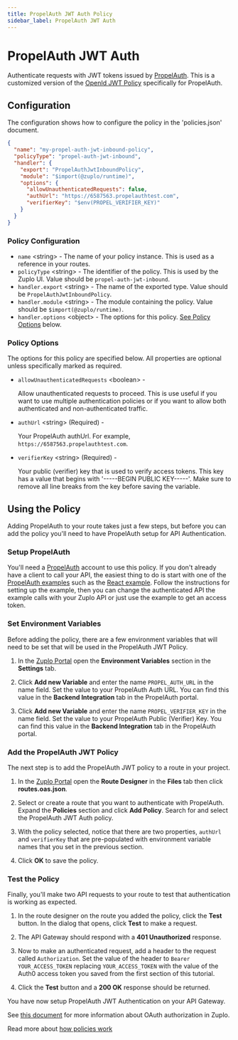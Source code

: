 ```yaml
---
title: PropelAuth JWT Auth Policy
sidebar_label: PropelAuth JWT Auth
---
```


<!-- WARNING: This document is generated. DO NOT EDIT BY HAND -->

# PropelAuth JWT Auth






<!-- start: intro.md -->
Authenticate requests with JWT tokens issued by [PropelAuth](https://propelauth.com). This is a customized version of the [OpenId JWT Policy](https://zuplo.com/docs/policies/open-id-jwt-auth-inbound) specifically for PropelAuth.

<!-- end: intro.md -->

<PolicyStatus isBeta={false} isPaidAddOn={false} />



## Configuration 

The configuration shows how to configure the policy in the 'policies.json' document.

```json title="config/policies.json"
{
  "name": "my-propel-auth-jwt-inbound-policy",
  "policyType": "propel-auth-jwt-inbound",
  "handler": {
    "export": "PropelAuthJwtInboundPolicy",
    "module": "$import(@zuplo/runtime)",
    "options": {
      "allowUnauthenticatedRequests": false,
      "authUrl": "https://6587563.propelauthtest.com",
      "verifierKey": "$env(PROPEL_VERIFIER_KEY)"
    }
  }
}
```

<div className="policy-options">
<div><h3 class="anchor anchorWithStickyNavbar_node_modules-@docusaurus-theme-classic-lib-theme-Heading-styles-module" id="policy-configuration">Policy Configuration<a href="#policy-configuration" class="hash-link" aria-label="Direct link to Policy Configuration" title="Direct link to Policy Configuration">​</a></h3><ul><li><code>name</code> <span class="type-option">&lt;string&gt;</span> - The name of your policy instance. This is used as a reference in your routes.</li><li><code>policyType</code> <span class="type-option">&lt;string&gt;</span> - The identifier of the policy. This is used by the Zuplo UI. Value should be <code>propel-auth-jwt-inbound</code>.</li><li><code>handler.export</code> <span class="type-option">&lt;string&gt;</span> - The name of the exported type. Value should be <code>PropelAuthJwtInboundPolicy</code>.</li><li><code>handler.module</code> <span class="type-option">&lt;string&gt;</span> - The module containing the policy. Value should be <code>$import(@zuplo/runtime)</code>.</li><li><code>handler.options</code> <span class="type-option">&lt;object&gt;</span> - The options for this policy. <a href="#policy-options">See Policy Options</a> below.</li></ul><h3 class="anchor anchorWithStickyNavbar_node_modules-@docusaurus-theme-classic-lib-theme-Heading-styles-module" id="policy-options">Policy Options<a href="#policy-options" class="hash-link" aria-label="Direct link to Policy Options" title="Direct link to Policy Options">​</a></h3><p>The options for this policy are specified below. All properties are optional unless specifically marked as required.</p><ul><li><code>allowUnauthenticatedRequests</code><span class="type-option"> &lt;boolean&gt;</span> - <div><p>Allow unauthenticated requests to proceed. This is use useful if you want to use multiple authentication policies or if you want to allow both authenticated and non-authenticated traffic.</p></div></li><li><code>authUrl</code><span class="type-option"> &lt;string&gt;</span><span class="required-option"> (Required)</span> - <div><p>Your PropelAuth authUrl. For example, <code>https://6587563.propelauthtest.com</code>.</p></div></li><li><code>verifierKey</code><span class="type-option"> &lt;string&gt;</span><span class="required-option"> (Required)</span> - <div><p>Your public (verifier) key that is used to verify access tokens. This key has a value that begins with '-----BEGIN PUBLIC KEY-----'. Make sure to remove all line breaks from the key before saving the variable.</p></div></li></ul></div>
</div>

## Using the Policy
<!-- start: doc.md -->
Adding PropelAuth to your route takes just a few steps, but before you can add
the policy you'll need to have PropelAuth setup for API Authentication.

### Setup PropelAuth

You'll need a [PropelAuth](https://www.propelauth.com/) account to use this
policy. If you don't already have a client to call your API, the easiest thing
to do is start with one of the
[PropelAuth examples](https://docs.propelauth.com/example-apps/apps) such as the
[React example](https://www.propelauth.com/post/react-express-starter-app).
Follow the instructions for setting up the example, then you can change the
authenticated API the example calls with your Zuplo API or just use the example
to get an access token.

### Set Environment Variables

Before adding the policy, there are a few environment variables that will need
to be set that will be used in the PropelAuth JWT Policy.

1. In the [Zuplo Portal](https://portal.zuplo.com) open the **Environment
   Variables** section in the <SettingsTabIcon /> **Settings** tab.

2. Click **Add new Variable** and enter the name `PROPEL_AUTH_URL` in the name
   field. Set the value to your PropelAuth Auth URL. You can find this value in
   the **Backend Integration** tab in the PropelAuth portal.

3. Click **Add new Variable** and enter the name `PROPEL_VERIFIER_KEY` in the
   name field. Set the value to your PropelAuth Public (Verifier) Key. You can
   find this value in the **Backend Integration** tab in the PropelAuth portal.

### Add the PropelAuth JWT Policy

The next step is to add the PropelAuth JWT policy to a route in your project.

1. In the [Zuplo Portal](https://portal.zuplo.com) open the **Route Designer**
   in the <CodeEditorTabIcon /> **Files** tab then click **routes.oas.json**.

2. Select or create a route that you want to authenticate with PropelAuth.
   Expand the **Policies** section and click **Add Policy**. Search for and
   select the PropelAuth JWT Auth policy.

  <Screenshot src="https://cdn.zuplo.com/assets/7fc2c436-c0a2-42cb-95d8-8425c88f5948.png" />

3. With the policy selected, notice that there are two properties, `authUrl` and
   `verifierKey` that are pre-populated with environment variable names that you
   set in the previous section.

  <Screenshot src="https://cdn.zuplo.com/assets/49bd02eb-3d71-436b-a9bc-3ecca9222111.png" size="md" />
 
4. Click **OK** to save the policy.

### Test the Policy

Finally, you'll make two API requests to your route to test that authentication
is working as expected.

1. In the route designer on the route you added the policy, click the **Test**
   button. In the dialog that opens, click **Test** to make a request.

2. The API Gateway should respond with a **401 Unauthorized** response.

  <Screenshot src="https://cdn.zuplo.com/assets/626e10a2-2350-439a-9081-1ccf1fe90cad.png" size="md" />

3. Now to make an authenticated request, add a header to the request called
   `Authorization`. Set the value of the header to `Bearer YOUR_ACCESS_TOKEN`
   replacing `YOUR_ACCESS_TOKEN` with the value of the Auth0 access token you
   saved from the first section of this tutorial.

  <Screenshot src="https://cdn.zuplo.com/assets/1486821b-cade-4041-b05b-80d3366327a5.png" size="lg" />

4. Click the **Test** button and a **200 OK** response should be returned.

  <Screenshot src="https://cdn.zuplo.com/assets/8182f932-8db6-4456-842f-f65158b174c0.png" size="md" />

You have now setup PropelAuth JWT Authentication on your API Gateway.

See [this document](/docs/articles/oauth-authentication) for more information
about OAuth authorization in Zuplo.

<!-- end: doc.md -->

Read more about [how policies work](/docs/articles/policies)
